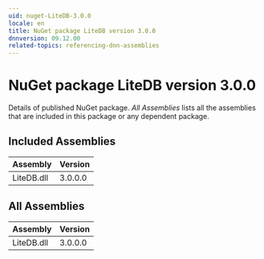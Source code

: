 ```yaml
---
uid: nuget-LiteDB-3.0.0
locale: en
title: NuGet package LiteDB version 3.0.0
dnnversion: 09.12.00
related-topics: referencing-dnn-assemblies
---
```


# NuGet package LiteDB version 3.0.0
Details of published NuGet package.
*All Assemblies* lists all the assemblies that are included in this package or any dependent package.

## Included Assemblies

|Assembly|Version|
|---|---|
|LiteDB.dll|3.0.0.0|

## All Assemblies

|Assembly|Version|
|---|---|
|LiteDB.dll|3.0.0.0|

